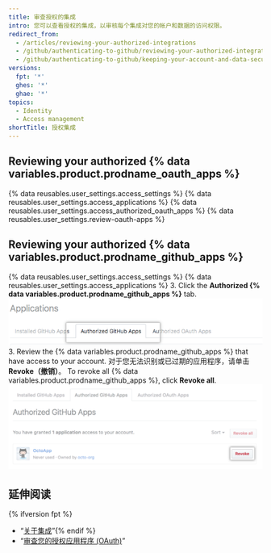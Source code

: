 ```yaml
---
title: 审查授权的集成
intro: 您可以查看授权的集成，以审核每个集成对您的帐户和数据的访问权限。
redirect_from:
  - /articles/reviewing-your-authorized-integrations
  - /github/authenticating-to-github/reviewing-your-authorized-integrations
  - /github/authenticating-to-github/keeping-your-account-and-data-secure/reviewing-your-authorized-integrations
versions:
  fpt: '*'
  ghes: '*'
  ghae: '*'
topics:
  - Identity
  - Access management
shortTitle: 授权集成
---
```


## Reviewing your authorized {% data variables.product.prodname_oauth_apps %}

{% data reusables.user_settings.access_settings %}
{% data reusables.user_settings.access_applications %}
{% data reusables.user_settings.access_authorized_oauth_apps %}
{% data reusables.user_settings.review-oauth-apps %}

## Reviewing your authorized {% data variables.product.prodname_github_apps %}

{% data reusables.user_settings.access_settings %}
{% data reusables.user_settings.access_applications %}
3. Click the **Authorized {% data variables.product.prodname_github_apps %}** tab. ![Authorized {% data variables.product.prodname_github_apps %} tab](/assets/images/help/settings/settings-authorized-github-apps-tab.png)
3. Review the {% data variables.product.prodname_github_apps %} that have access to your account. 对于您无法识别或已过期的应用程序，请单击 **Revoke（撤销）**。 To revoke all {% data variables.product.prodname_github_apps %}, click **Revoke all**. ![授权的 {% data variables.product.prodname_github_app %}列表](/assets/images/help/settings/revoke-github-app.png)

## 延伸阅读
{% ifversion fpt %}
- “[关于集成](/articles/about-integrations)”{% endif %}
- “[审查您的授权应用程序 (OAuth)](/articles/reviewing-your-authorized-applications-oauth)”
